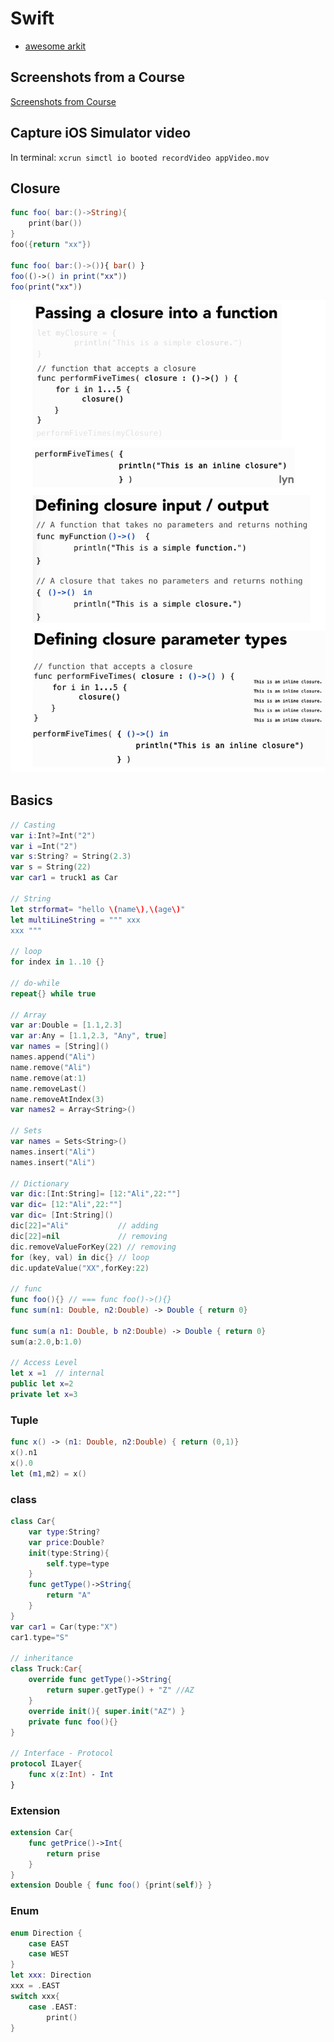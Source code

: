 # Swift

* [awesome arkit](https://github.com/olucurious/Awesome-ARKit)

## Screenshots from a Course

[Screenshots from Course](assets/swift)

## Capture iOS Simulator video

In terminal: `xcrun simctl io booted recordVideo appVideo.mov`

## Closure

```swift
func foo( bar:()->String){
	print(bar())
}
foo({return "xx"})

func foo( bar:()->()){ bar() }
foo(()->() in print("xx"))
foo(print("xx"))
```

![swift-closure](assets/swift-closure.png)

## Basics

```swift
// Casting
var i:Int?=Int("2")
var i =Int("2")
var s:String? = String(2.3)
var s = String(22)
var car1 = truck1 as Car

// String
let strformat= "hello \(name\),\(age\)"
let multiLineString = """ xxx
xxx """

// loop
for index in 1..10 {}

// do-while
repeat{} while true

// Array
var ar:Double = [1.1,2.3]
var ar:Any = [1.1,2.3, "Any", true]
var names = [String]()
names.append("Ali")
name.remove("Ali")
name.remove(at:1)
name.removeLast()
name.removeAtIndex(3)
var names2 = Array<String>()

// Sets
var names = Sets<String>()
names.insert("Ali")
names.insert("Ali")

// Dictionary
var dic:[Int:String]= [12:"Ali",22:""]
var dic= [12:"Ali",22:""]
var dic= [Int:String]()
dic[22]="Ali"  			// adding
dic[22]=nil				// removing
dic.removeValueForKey(22) // removing
for (key, val) in dic{} // loop
dic.updateValue("XX",forKey:22)

// func
func foo(){} // === func foo()->(){}
func sum(n1: Double, n2:Double) -> Double { return 0}

func sum(a n1: Double, b n2:Double) -> Double { return 0}
sum(a:2.0,b:1.0)

// Access Level
let x =1  // internal
public let x=2
private let x=3
```

### Tuple

```swift
func x() -> (n1: Double, n2:Double) { return (0,1)}
x().n1
x().0
let (m1,m2) = x()
```

### class

```swift
class Car{
	var type:String?
	var price:Double?
	init(type:String){
		self.type=type
	}
	func getType()->String{
		return "A"
	}
}
var car1 = Car(type:"X")
car1.type="S"

// inheritance
class Truck:Car{
	override func getType()->String{
		return super.getType() + "Z" //AZ
	}
	override init(){ super.init("AZ") }
	private func foo(){}
}

// Interface - Protocol
protocol ILayer{
	func x(z:Int) - Int
}
```

### Extension

```swift
extension Car{
	func getPrice()->Int{
		return prise
	}
}
extension Double { func foo() {print(self)} }
```

### Enum

```swift
enum Direction { 
	case EAST
	case WEST
}
let xxx: Direction
xxx = .EAST
switch xxx{
	case .EAST:
		print()
}
```
